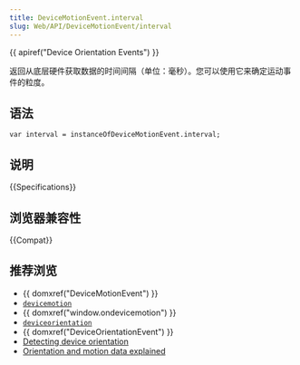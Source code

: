 ```yaml
---
title: DeviceMotionEvent.interval
slug: Web/API/DeviceMotionEvent/interval
---
```


{{ apiref("Device Orientation Events") }}

返回从底层硬件获取数据的时间间隔（单位：毫秒）。您可以使用它来确定运动事件的粒度。

## 语法

```plain
var interval = instanceOfDeviceMotionEvent.interval;
```

## 说明

{{Specifications}}

## 浏览器兼容性

{{Compat}}

## 推荐浏览

- {{ domxref("DeviceMotionEvent") }}
- [`devicemotion`](/zh-CN/docs/Web/API/Window/devicemotion_event)
- {{ domxref("window.ondevicemotion") }}
- [`deviceorientation`](/zh-CN/docs/Web/API/Window/deviceorientation_event)
- {{ domxref("DeviceOrientationEvent") }}
- [Detecting device orientation](/zh-CN/docs/WebAPI/Detecting_device_orientation)
- [Orientation and motion data explained](/zh-CN/DOM/Orientation_and_motion_data_explained)
